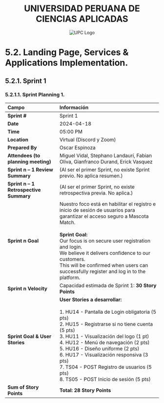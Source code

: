 <div align="center">
  
# UNIVERSIDAD PERUANA DE CIENCIAS APLICADAS
   ![UPC Logo](https://upload.wikimedia.org/wikipedia/commons/f/fc/UPC_logo_transparente.png)
  
</div>


# 5.2. Landing Page, Services & Applications Implementation.

## 5.2.1. Sprint 1

### 5.2.1.1. Sprint Planning 1.

| Campo | Información |
|:------|:------------|
| **Sprint #** | Sprint 1 |
| **Date** | 2024-04-18 |
| **Time** | 05:00 PM |
| **Location** | Virtual (Discord y Zoom) |
| **Prepared By** | Oscar Espinoza |
| **Attendees (to planning meeting)** | Miguel Vidal, Stephano Landaurí, Fabian Oliva, Gianfranco Durand, Erick Vasquez |
| **Sprint n – 1 Review Summary** | (Al ser el primer Sprint, no existe Sprint previo. No aplica resumen.) |
| **Sprint n – 1 Retrospective Summary** | (Al ser el primer Sprint, no existe retrospectiva previa. No aplica.) |
| **Sprint n Goal** | Nuestro foco está en habilitar el registro e inicio de sesión de usuarios para garantizar el acceso seguro a Mascota Match.<br><br>**Sprint Goal:**<br>Our focus is on secure user registration and login.<br>We believe it delivers confidence to our customers.<br>This will be confirmed when users can successfully register and log in to the platform. |
| **Sprint n Velocity** | Capacidad estimada de Sprint 1: **30 Story Points** |
| **Sprint Goal & User Stories** | **User Stories a desarrollar:**<br><br>1. HU14 - Pantalla de Login obligatoria (5 pts)<br>2. HU15 - Registrarse si no tiene cuenta (5 pts)<br>3. HU11 - Visualización del logo (1 pt)<br>4. HU12 - Menú de navegación (2 pts)<br>5. HU16 - Diseño uniforme (2 pts)<br>6. HU17 - Visualización responsiva (3 pts)<br>7. TS04 - POST Registro de usuarios (5 pts)<br>8. TS05 - POST Inicio de sesión (5 pts) |
| **Sum of Story Points** | **Total: 28 Story Points** |

